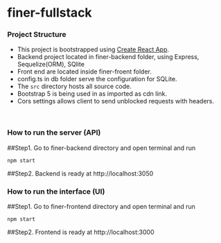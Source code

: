 # finer-fullstack

### Project Structure

- This project is bootstrapped using [Create React App](https://github.com/facebook/create-react-app).
- Backend project located in finer-backend folder, using Express, Sequelize(ORM), SQlite
- Front end are located inside finer-froent folder.
- config.ts in db folder serve the configuration for SQLite.
- The `src` directory hosts all source code.
- Bootstrap 5 is being used in as imported as cdn link.
- Cors settings allows client to send unblocked requests with headers.

<br />

### How to run the server (API)

##Step1. Go to finer-backend directory and open terminal and run
```node
npm start
```

##Step2. Backend is ready at http://localhost:3050

### How to run the interface (UI)

##Step1. Go to finer-frontend directory and open terminal and run
```node
npm start
```

##Step2. Frontend is ready at http://localhost:3000
